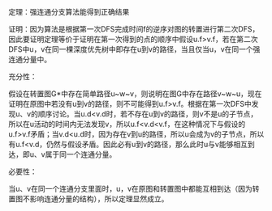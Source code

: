 定理：强连通分支算法能得到正确结果

证明：因为算法是根据第一次DFS完成时间f的逆序对图的转置进行第二次DFS，因此要证明定理等价于证明在第一次得到的点的顺序中假设u.f>v.f，若在第二次DFS中u，v在同一棵深度优先树中即存在u到v的路径，当且仅当u，v在同一个强连通分量中。

充分性：

假设在转置图G*中存在简单路径u\~w\~v，则说明在图G中存在路径v\~w\~u，现在证明在原图中若没有u到v的路径，则不可能得到u.f>v.f。根据在第一次DFS中发现u、v的顺序讨论。当u.d<v.d时，若不存在u到v的路径，则v不是u的子节点，所以在u活动的时间内无法发现v，所以u.f<v.d<v.f，在这种情况下与假设的u.f>v.f矛盾；当v.d<u.d时，因为存在v到u的路径，所以u会成为v的子节点，所以有u.f<v.d，仍然与假设矛盾。因此必有u到v的路径，那么此时u与v能够相互到达，即u、v属于同一个连通分量。

必要性：

当u、v在同一个连通分支里面时，u，v在原图和转置图中都能互相到达（因为转置图不影响连通分量的结构），所以定理显然成立。